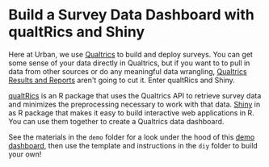 # Build a Survey Data Dashboard with qualtRics and Shiny

Here at Urban, we use <a href="https://www.qualtrics.com/" target="blank">Qualtrics</a> to build and deploy surveys. You can get some sense of your data directly in Qualtrics, but if you want to to pull in data from other sources or do any meaningful data wrangling, <a href="https://www.qualtrics.com/support/survey-platform/reports-module/results-vs-reports/?parent=p002" target="blank">Qualtrics Results and Reports</a> aren't going to cut it. Enter qualtRics and Shiny. 

<a href="https://docs.ropensci.org/qualtRics/" target="blank">qualtRics</a> is an R package that uses the Qualtrics API to retrieve survey data and minimizes the preprocessing necessary to work with that data. <a href="https://shiny.posit.co/r/getstarted/shiny-basics/lesson1/index.html" target="blank">Shiny</a> in as R package that makes it easy to build interactive web applications in R. You can use them together to create a Qualtrics data dashboard.

See the materials in the `demo` folder for a look under the hood of this <a href="https://fvescia.shinyapps.io/qual-dash/" target="blank">demo dashboard</a>, then use the template and instructions in the `diy` folder to build your own!

